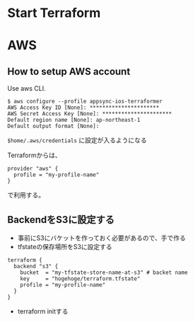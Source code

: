 # Start Terraform

# AWS

## How to setup AWS account

Use aws CLI.

```
$ aws configure --profile appsync-ios-terraformer
AWS Access Key ID [None]: **********************
AWS Secret Access Key [None]: **********************
Default region name [None]: ap-northeast-1
Default output format [None]:
```

`$home/.aws/credentials` に設定が入るようになる

Terraformからは、

```
provider "aws" {
  profile = "my-profile-name"
}
```

で利用する。

## BackendをS3に設定する

- 事前にS3にバケットを作っておく必要があるので、手で作る
- tfstateの保存場所をS3に設定する
```
terraform {
  backend "s3" {
    bucket  = "my-tfstate-store-name-at-s3" # backet name
    key     = "hogehoge/terraform.tfstate"
    profile = "my-profile-name"
  }
}
```
- terraform initする

